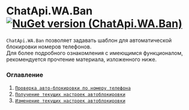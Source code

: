# ChatApi.WA.Ban [![NuGet version (ChatApi.WA.Ban)](https://img.shields.io/badge/NuGet%20version-1.0.1%20Alpha-success?style=for-the-badge&logo=appveyor)](https://www.nuget.org/packages/ChatApi.WA.Ban/)
`ChatApi.WA.Ban` позволяет задавать шаблон для автоматической блокировки номеров телефонов.  <br/>
Для более подробного ознакомления с имеющимся функционалом, рекомендуется прочтение материала, изложенного ниже.

### Оглавление

1.  [`Проверка авто-блокировки по номеру телефона`](Operations/CheckBan.md)
2.  [`Получение текущих настроек автоблокировки`](Operations/GetBanSettings.md)
3.  [`Изменение текущих настроек автоблокировки`](Operations/SetBanSettings.md)
